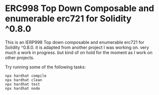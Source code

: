 # ERC998 Top Down Composable and enumerable erc721 for Solidity ^0.8.0

This is an IERP998 Top down composable and enumerable erc721 for Solidity ^0.8.0.  it is adapted from another project I was working on.  very much a work in progress.  but kind of on hold for the moment as I work on other projects.

Try running some of the following tasks:

```shell
npx hardhat compile
npx hardhat clean
npx hardhat test
npx hardhat node
```
